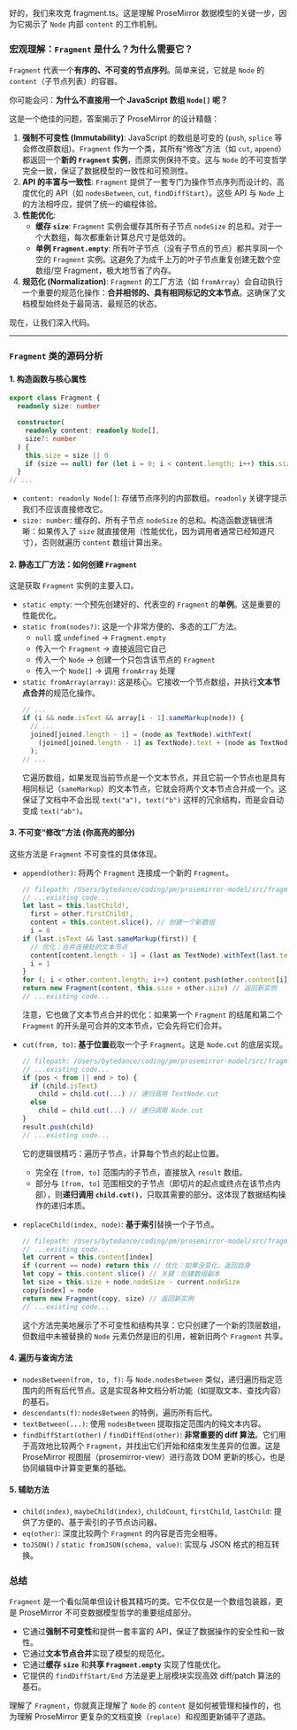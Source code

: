 好的，我们来攻克 fragment.ts。这是理解 ProseMirror 数据模型的关键一步，因为它揭示了 `Node` 内部 `content` 的工作机制。

### 宏观理解：`Fragment` 是什么？为什么需要它？

`Fragment` 代表一个**有序的、不可变的节点序列**。简单来说，它就是 `Node` 的 `content`（子节点列表）的容器。

你可能会问：**为什么不直接用一个 JavaScript 数组 `Node[]` 呢？**

这是一个绝佳的问题，答案揭示了 ProseMirror 的设计精髓：

1.  **强制不可变性 (Immutability)**: JavaScript 的数组是可变的 (`push`, `splice` 等会修改原数组)。`Fragment` 作为一个类，其所有“修改”方法（如 `cut`, `append`）都返回一个**新的 `Fragment` 实例**，而原实例保持不变。这与 `Node` 的不可变哲学完全一致，保证了数据模型的一致性和可预测性。
2.  **API 的丰富与一致性**: `Fragment` 提供了一套专门为操作节点序列而设计的、高度优化的 API（如 `nodesBetween`, `cut`, `findDiffStart`）。这些 API 与 `Node` 上的方法相呼应，提供了统一的编程体验。
3.  **性能优化**:
    - **缓存 `size`**: `Fragment` 实例会缓存其所有子节点 `nodeSize` 的总和。对于一个大数组，每次都重新计算总尺寸是低效的。
    - **单例 `Fragment.empty`**: 所有叶子节点（没有子节点的节点）都共享同一个空的 `Fragment` 实例。这避免了为成千上万的叶子节点重复创建无数个空数组/空 Fragment，极大地节省了内存。
4.  **规范化 (Normalization)**: `Fragment` 的工厂方法（如 `fromArray`）会自动执行一个重要的规范化操作：**合并相邻的、具有相同标记的文本节点**。这确保了文档模型始终处于最简洁、最规范的状态。

现在，让我们深入代码。

---

### `Fragment` 类的源码分析

#### 1. 构造函数与核心属性

```typescript
export class Fragment {
  readonly size: number

  constructor(
    readonly content: readonly Node[],
    size?: number
  ) {
    this.size = size || 0
    if (size == null) for (let i = 0; i < content.length; i++) this.size += content[i].nodeSize
  }
// ...
```

- `content: readonly Node[]`: 存储节点序列的内部数组。`readonly` 关键字提示我们不应该直接修改它。
- `size: number`: 缓存的、所有子节点 `nodeSize` 的总和。构造函数逻辑很清晰：如果传入了 `size` 就直接使用（性能优化，因为调用者通常已经知道尺寸），否则就遍历 `content` 数组计算出来。

#### 2. 静态工厂方法：如何创建 `Fragment`

这是获取 `Fragment` 实例的主要入口。

- `static empty`: 一个预先创建好的、代表空的 `Fragment` 的**单例**。这是重要的性能优化。
- `static from(nodes?)`: 这是一个非常方便的、多态的工厂方法。
  - `null` 或 `undefined` -> `Fragment.empty`
  - 传入一个 `Fragment` -> 直接返回它自己
  - 传入一个 `Node` -> 创建一个只包含该节点的 `Fragment`
  - 传入一个 `Node[]` -> 调用 `fromArray` 处理
- `static fromArray(array)`: 这是核心。它接收一个节点数组，并执行**文本节点合并**的规范化操作。
  ```typescript
  // ...
  if (i && node.isText && array[i - 1].sameMarkup(node)) {
    // ...
    joined[joined.length - 1] = (node as TextNode).withText(
      (joined[joined.length - 1] as TextNode).text + (node as TextNode).text
    );
  // ...
  ```
  它遍历数组，如果发现当前节点是一个文本节点，并且它前一个节点也是具有相同标记（`sameMarkup`）的文本节点，它就会将两个文本节点合并成一个。这保证了文档中不会出现 `text("a"), text("b")` 这样的冗余结构，而是会自动变成 `text("ab")`。

#### 3. 不可变“修改”方法 (你高亮的部分)

这些方法是 `Fragment` 不可变性的具体体现。

- `append(other)`: 将两个 `Fragment` 连接成一个新的 `Fragment`。

  ```typescript
  // filepath: /Users/bytedance/coding/pm/prosemirror-model/src/fragment.ts
  // ...existing code...
  let last = this.lastChild!,
    first = other.firstChild!,
    content = this.content.slice(), // 创建一个新数组
    i = 0
  if (last.isText && last.sameMarkup(first)) {
    // 优化：合并连接处的文本节点
    content[content.length - 1] = (last as TextNode).withText(last.text! + first.text!)
    i = 1
  }
  for (; i < other.content.length; i++) content.push(other.content[i])
  return new Fragment(content, this.size + other.size) // 返回新实例
  // ...existing code...
  ```

  注意，它也做了文本节点合并的优化：如果第一个 `Fragment` 的结尾和第二个 `Fragment` 的开头是可合并的文本节点，它会先将它们合并。

- `cut(from, to)`: **基于位置**截取一个子 `Fragment`。这是 `Node.cut` 的底层实现。

  ```typescript
  // filepath: /Users/bytedance/coding/pm/prosemirror-model/src/fragment.ts
  // ...existing code...
  if (pos < from || end > to) {
    if (child.isText)
      child = child.cut(...) // 递归调用 TextNode.cut
    else
      child = child.cut(...) // 递归调用 Node.cut
  }
  result.push(child)
  // ...existing code...
  ```

  它的逻辑很精巧：遍历子节点，计算每个节点的起止位置。

  - 完全在 `[from, to]` 范围内的子节点，直接放入 `result` 数组。
  - 部分与 `[from, to]` 范围相交的子节点（即切片的起点或终点在该节点内部），则**递归调用 `child.cut()`**，只取其需要的部分。这体现了数据结构操作的递归本质。

- `replaceChild(index, node)`: **基于索引**替换一个子节点。
  ```typescript
  // filepath: /Users/bytedance/coding/pm/prosemirror-model/src/fragment.ts
  // ...existing code...
  let current = this.content[index]
  if (current == node) return this // 优化：如果没变化，返回自身
  let copy = this.content.slice() // 关键：创建数组副本
  let size = this.size + node.nodeSize - current.nodeSize
  copy[index] = node
  return new Fragment(copy, size) // 返回新实例
  // ...existing code...
  ```
  这个方法完美地展示了不可变性和结构共享：它只创建了一个新的顶层数组，但数组中未被替换的 `Node` 元素仍然是旧的引用，被新旧两个 `Fragment` 共享。

#### 4. 遍历与查询方法

- `nodesBetween(from, to, f)`: 与 `Node.nodesBetween` 类似，递归遍历指定范围内的所有后代节点。这是实现各种文档分析功能（如提取文本、查找内容）的基石。
- `descendants(f)`: `nodesBetween` 的特例，遍历所有后代。
- `textBetween(...)`: 使用 `nodesBetween` 提取指定范围内的纯文本内容。
- `findDiffStart(other)` / `findDiffEnd(other)`: **非常重要的 diff 算法**。它们用于高效地比较两个 `Fragment`，并找出它们开始和结束发生差异的位置。这是 ProseMirror 视图层（prosemirror-view）进行高效 DOM 更新的核心，也是协同编辑中计算变更集的基础。

#### 5. 辅助方法

- `child(index)`, `maybeChild(index)`, `childCount`, `firstChild`, `lastChild`: 提供了方便的、基于索引的子节点访问器。
- `eq(other)`: 深度比较两个 `Fragment` 的内容是否完全相等。
- `toJSON()` / `static fromJSON(schema, value)`: 实现与 JSON 格式的相互转换。

### 总结

`Fragment` 是一个看似简单但设计极其精巧的类。它不仅仅是一个数组包装器，更是 ProseMirror 不可变数据模型哲学的重要组成部分。

- 它通过**强制不可变性**和提供一套丰富的 API，保证了数据操作的安全性和一致性。
- 它通过**文本节点合并**实现了模型的规范化。
- 它通过**缓存 `size`** 和**共享 `Fragment.empty`** 实现了性能优化。
- 它提供的 `findDiffStart/End` 方法是更上层模块实现高效 diff/patch 算法的基石。

理解了 `Fragment`，你就真正理解了 `Node` 的 `content` 是如何被管理和操作的，也为理解 ProseMirror 更复杂的文档变换（`replace`）和视图更新铺平了道路。
